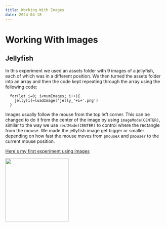 ```yaml
---
title: Working With Images
date: 2024-04-18
---
```


# Working With Images

## Jellyfish

In this experiment we used an assets folder with 9 images of a jellyfish, each of which was in a different position. We then turned the assets folder into an array and then the code kept
repeating through the array using the following code:
```
  for(let i=0; i<numImages; i++){
    jelly[i]=loadImage('jelly_'+i+'.png')
  }
```
Images usually follow the mouse from the top left corner. This can be changed to do it from the center of the image by using `imageMode(CENTER)`, similar to the way we use `rectMode(CENTER)` to
control where the rectangle from the mouse. We made the jellyfish image get bigger or smaller depending on how fast the mouse moves from `pmouseX` and `pmouseY` to the current mouse position.

[Here's my first experiment using images](/my-blog/Code-Experiments/Jelly-fish/index.html)

<img src="/my-blog/Images/Jellyfish.png" width = "200">
